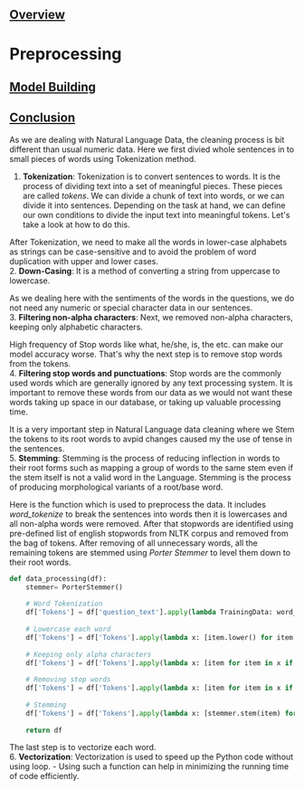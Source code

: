 ## [Overview](README.md)

# Preprocessing

## [Model Building](Model%20Building.md)

## [Conclusion](Conclusion.md)

As we are dealing with Natural Language Data, the cleaning process is bit different than usual numeric data. Here we first divied whole sentences in to small pieces of words using Tokenization method.  
1. **Tokenization**: Tokenization is to convert sentences to words. It is the process of dividing text into a set of meaningful pieces. These pieces are called *tokens*. We can divide a chunk of text into words, or we can divide it into sentences. Depending on the task at hand, we can define our own conditions to divide the input text into meaningful tokens. Let's take a look at how to do this.

After Tokenization, we need to make all the words in lower-case alphabets as strings can be case-sensitive and to avoid the problem of word duplication with upper and lower cases.  
2. **Down-Casing**: It is a method of converting a string from uppercase to lowercase. 

As we dealing here with the sentiments of the words in the questions, we do not need any numeric or special character data in our sentences.   
3. **Filtering non-alpha characters**:  Next, we removed non-alpha characters, keeping only alphabetic characters.

High frequency of Stop words like what, he/she, is, the etc. can make our model accuracy worse. That's why the next step is to remove stop words from the tokens.  
4. **Filtering stop words and punctuations**: Stop words are the commonly used words which are generally ignored by any text processing system. It is important to remove these words from our data as we would not want these words taking up space in our database, or taking up valuable processing time.

It is a very important step in Natural Language data cleaning where we Stem the tokens to its root words to avpid changes caused my the use of tense in the sentences.  
5. **Stemming**: Stemming is the process of reducing inflection in words to their root forms such as mapping a group of words to the same stem even if the stem itself is not a valid word in the Language. Stemming is the process of producing morphological variants of a root/base word. 

Here is the function which is used to preprocess the data. It includes *word_tokenize* to break the sentences into words then it is lowercases and all non-alpha words were removed. After that stopwords are identified using pre-defined list of english stopwords from NLTK corpus and removed from the bag of tokens. After removing of all unnecessary words, all the remaining tokens are stemmed using *Porter Stemmer* to level them down to their root words.

```Python
def data_processing(df):
    stemmer= PorterStemmer()
    
    # Word Tokenization
    df['Tokens'] = df['question_text'].apply(lambda TrainingData: word_tokenize(TrainingData))
    
    # Lowercase each word
    df['Tokens'] = df['Tokens'].apply(lambda x: [item.lower() for item in x])
    
    # Keeping only alpha characters
    df['Tokens'] = df['Tokens'].apply(lambda x: [item for item in x if item.isalpha()])
    
    # Removing stop words
    df['Tokens'] = df['Tokens'].apply(lambda x: [item for item in x if item not in stop_words])
    
    # Stemming
    df['Tokens'] = df['Tokens'].apply(lambda x: [stemmer.stem(item) for item in x]) 
     
    return df    
 ```
The last step is to vectorize each word.  
6. **Vectorization**: Vectorization is used to speed up the Python code without using loop.  - Using such a function can help in minimizing the running time of code efficiently.
